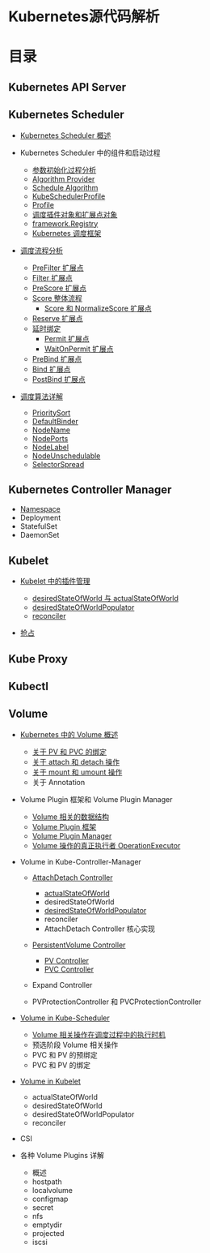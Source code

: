 # Kubernetes源代码解析

# 目录

## Kubernetes API Server

## Kubernetes Scheduler

- [Kubernetes Scheduler 概述](kube-scheduler/overview.md)

- Kubernetes Scheduler 中的组件和启动过程

  - [参数初始化过程分析](kube-scheduler/component/option.md)
  - [Algorithm Provider](./kube-scheduler/component/algorithm-provider.md)
  - [Schedule Algorithm](./kube-scheduler/component/schedule-algorithm.md)
  - [KubeSchedulerProfile](./kube-scheduler/component/kube-scheduler-profile.md)
  - [Profile](./kube-scheduler/component/profile.md)
  - [调度插件对象和扩展点对象](./kube-scheduler/component/plugin-and-extensionpoint.md)
  - [framework.Registry](./kube-scheduler/component/framework-registry.md)
  - [Kubernetes 调度框架](./kube-scheduler/component/framework.md)

- [调度流程分析](./kube-scheduler/scheduling/overview.md)

  - [PreFilter 扩展点](./kube-scheduler/scheduling/pre-filter.md)
  - [Filter 扩展点](./kube-scheduler/scheduling/filter.md)
  - [PreScore 扩展点](./kube-scheduler/scheduling/pre-score.md)
  - [Score 整体流程](./kube-scheduler/scheduling/score/overview.md)
    - [Score 和 NormalizeScore 扩展点](./kube-scheduler/scheduling/score/score-and-normalizescore.md)
  - [Reserve 扩展点](./kube-scheduler/scheduling/reserve.md)
  - [延时绑定](./kube-scheduler/scheduling/waiting-pod.md)
    - [Permit 扩展点](./kube-scheduler/scheduling/permit.md)
    - [WaitOnPermit 扩展点](./kube-scheduler/scheduling/wait-on-permit.md)
  - [PreBind 扩展点](./kube-scheduler/scheduling/pre-bind.md)
  - [Bind 扩展点](./kube-scheduler/scheduling/bind.md)
  - [PostBind 扩展点](./kube-scheduler/scheduling/post-bind.md)

- [调度算法详解](kube-scheduler/scheduler-plugins/overview.md)

  - [PrioritySort](kube-scheduler/scheduler-plugins/priority-sort.md)
  - [DefaultBinder](kube-scheduler/scheduler-plugins/default-binder.md)
  - [NodeName](kube-scheduler/scheduler-plugins/node-name.md)
  - [NodePorts](kube-scheduler/scheduler-plugins/node-ports.md)
  - [NodeLabel](kube-scheduler/scheduler-plugins/node-label.md)
  - [NodeUnschedulable](kube-scheduler/scheduler-plugins/node-unschedulable.md)
  - [SelectorSpread](kube-scheduler/scheduler-plugins/selector-spread.md)

## Kubernetes Controller Manager

- [Namespace](kube-controller-manager/namespace.md)
- Deployment
- StatefulSet
- DaemonSet

## Kubelet

- [Kubelet 中的插件管理](kubelet/pluginmanager/overview.md)

  - [desiredStateOfWorld 与 actualStateOfWorld](kubelet/pluginmanager/desiredStateOfWorld_actualStateOfWorld.md)
  - [desiredStateOfWorldPopulator](kubelet/pluginmanager/desiredStateOfWorldPopulator.md)
  - [reconciler](kubelet/pluginmanager/reconciler.md)

- [抢占](kubelet/preemption.md)

## Kube Proxy

## Kubectl

## Volume

- [Kubernetes 中的 Volume 概述](volume/overview.md)

  - [关于 PV 和 PVC 的绑定](volume/pv-pvc-bind.md)
  - [关于 attach 和 detach 操作](volume/attach-detach.md)
  - [关于 mount 和 umount 操作](volume/mount-umount.md)
  - 关于 Annotation

- Volume Plugin 框架和 Volume Plugin Manager

  - [Volume 相关的数据结构](volume/volume-interface.md)
  - [Volume Plugin 框架](volume/plugin.md)
  - [Volume Plugin Manager](volume/plugin-manager.md)
  - [Volume 操作的真正执行者 OperationExecutor](volume/operationexecutor.md)

- Volume in Kube-Controller-Manager

  - [AttachDetach Controller](kube-controller-manager/volume/attachdetach/overview.md)

    - [actualStateOfWorld](kube-controller-manager/volume/attachdetach/actualstateofworld.md)
    - desiredStateOfWorld
    - [desiredStateOfWorldPopulator](kube-controller-manager/volume/attachdetach/desiredstateofworldpopulator.md)
    - reconciler
    - AttachDetach Controller 核心实现

  - [PersistentVolume Controller](kube-controller-manager/volume/persistentvolume/overview.md)

    - [PV Controller](kube-controller-manager/volume/persistentvolume/pv-controller.md)
    - [PVC Controller](kube-controller-manager/volume/persistentvolume/pvc-controller.md)

  - Expand Controller

  - PVProtectionController 和 PVCProtectionController

- [Volume in Kube-Scheduler](kube-scheduler/volume/overview.md)

  - [Volume 相关操作在调度过程中的执行时机](kube-scheduler/volume/scheduler-volume-binder.md)
  - 预选阶段 Volume 相关操作
  - PVC 和 PV 的预绑定
  - PVC 和 PV 的绑定

- [Volume in Kubelet](kubelet/volume/overview.md)

  - actualStateOfWorld
  - desiredStateOfWorld
  - desiredStateOfWorldPopulator
  - reconciler

- CSI

- 各种 Volume Plugins 详解

  - 概述
  - hostpath
  - localvolume
  - configmap
  - secret
  - nfs
  - emptydir
  - projected
  - iscsi

